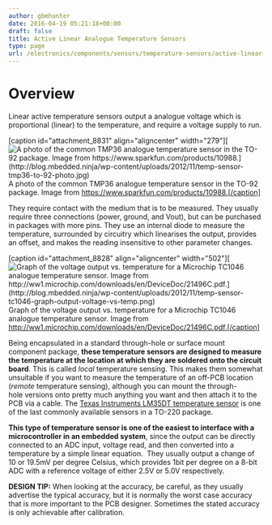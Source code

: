 ```yaml
---
author: gbmhunter
date: 2016-04-19 05:21:18+00:00
draft: false
title: Active Linear Analogue Temperature Sensors
type: page
url: /electronics/components/sensors/temperature-sensors/active-linear-analogue-temperature-sensors
---
```


# Overview

Linear active temperature sensors output a analogue voltage which is proportional (linear) to the temperature, and require a voltage supply to run.

[caption id="attachment_8831" align="aligncenter" width="279"][![A photo of the common TMP36 analogue temperature sensor in the TO-92 package. Image from https://www.sparkfun.com/products/10988.](http://blog.mbedded.ninja/wp-content/uploads/2012/11/temp-sensor-tmp36-to-92-photo.jpg)
](http://blog.mbedded.ninja/wp-content/uploads/2012/11/temp-sensor-tmp36-to-92-photo.jpg) A photo of the common TMP36 analogue temperature sensor in the TO-92 package. Image from https://www.sparkfun.com/products/10988.[/caption]

They require contact with the medium that is to be measured. They usually require three connections (power, ground, and Vout), but can be purchased in packages with more pins. They use an internal diode to measure the temperature, surrounded by circuitry which linearises the output, provides an offset, and makes the reading insensitive to other parameter changes.

[caption id="attachment_8828" align="aligncenter" width="502"][![Graph of the voltage output vs. temperature for a Microchip TC1046 analogue temperature sensor. Image from http://ww1.microchip.com/downloads/en/DeviceDoc/21496C.pdf.](http://blog.mbedded.ninja/wp-content/uploads/2012/11/temp-sensor-tc1046-graph-output-voltage-vs-temp.png)
](http://blog.mbedded.ninja/wp-content/uploads/2012/11/temp-sensor-tc1046-graph-output-voltage-vs-temp.png) Graph of the voltage output vs. temperature for a Microchip TC1046 analogue temperature sensor. Image from http://ww1.microchip.com/downloads/en/DeviceDoc/21496C.pdf.[/caption]

Being encapsulated in a standard through-hole or surface mount component package, **these temperature sensors are designed to measure the temperature at the location at which they are soldered onto the circuit board**. This is called _local_ temperature sensing. This makes them somewhat unsuitable if you want to measure the temperature of an off-PCB location (_remote_ temperature sensing), although you can mount the through-hole versions onto pretty much anything you want and then attach it to the PCB via a cable. The [Texas Instruments LM35DT temperature sensor](http://www.ti.com/lit/ds/symlink/lm35.pdf) is one of the last commonly available sensors in a TO-220 package.

**This type of temperature sensor is one of the easiest to interface with a microcontroller in an embedded system**, since the output can be directly connected to an ADC input, voltage read, and then converted into a temperature by a simple linear equation.  They usually output a change of 10 or 19.5mV per degree Celsius, which provides 1bit per degree on a 8-bit ADC with a reference voltage of either 2.5V or 5.0V respectively.

**DESIGN TIP:** When looking at the accuracy, be careful, as they usually advertise the typical accuracy, but it is normally the worst case accuracy that is more important to the PCB designer. Sometimes the stated accuracy is only achievable after calibration.
